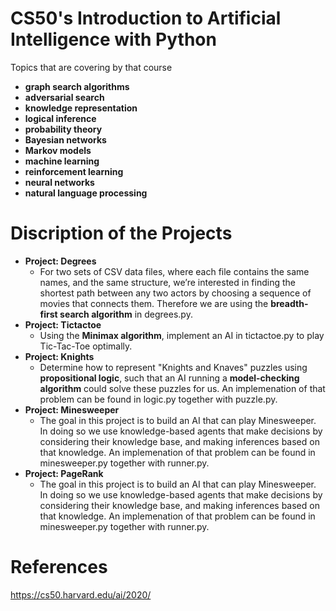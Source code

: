 # CS50's Introduction to Artificial Intelligence with Python
Topics that are covering by that course
- **graph search algorithms** 
- **adversarial search**
- **knowledge representation**
- **logical inference** 
- **probability theory** 
- **Bayesian networks**
- **Markov models**
- **machine learning**
- **reinforcement learning**
- **neural networks**
- **natural language processing**
  


#  Discription of the Projects

- **Project: Degrees**
    +  For two sets of CSV data files, where each file contains the same names, and the same structure, we’re interested in finding the shortest path between any two actors by choosing a sequence of movies that connects them. Therefore we are using the **breadth-first search algorithm** in degrees.py.
- **Project: Tictactoe**
    + Using the **Minimax algorithm**, implement an AI in tictactoe.py to play Tic-Tac-Toe optimally.
- **Project: Knights**
    + Determine how to represent "Knights and Knaves" puzzles using **propositional logic**, such that an AI running a **model-checking algorithm** could solve these puzzles for us. An implemenation of that problem can be found in logic.py together with puzzle.py.
- **Project: Minesweeper**
    + The goal in this project is to build an AI that can play Minesweeper. In doing so we use knowledge-based agents that make decisions by considering their knowledge base, and making inferences based on that knowledge. An implemenation of that problem can be found in minesweeper.py together with runner.py.
- **Project: PageRank**
    + The goal in this project is to build an AI that can play Minesweeper. In doing so we use knowledge-based agents that make decisions by considering their knowledge base, and making inferences based on that knowledge. An implemenation of that problem can be found in minesweeper.py together with runner.py.    
 

#  References
https://cs50.harvard.edu/ai/2020/
